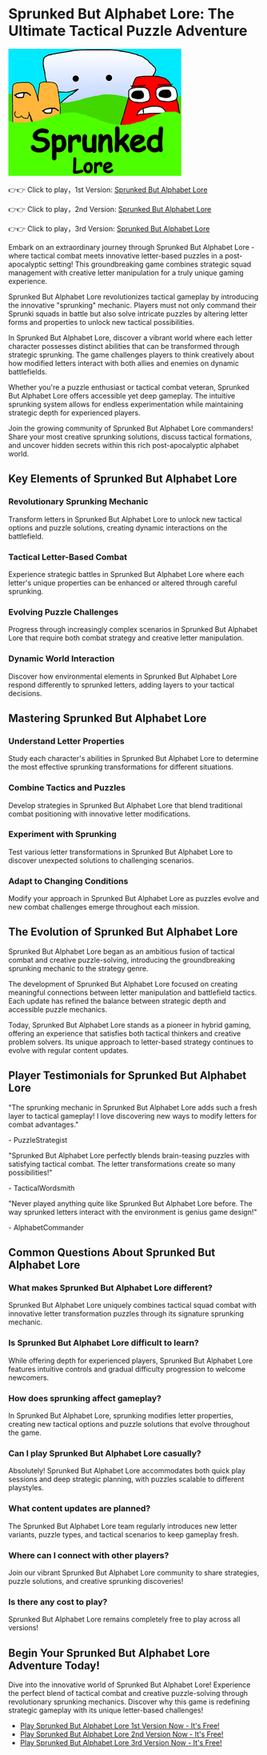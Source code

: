 # Sprunked But Alphabet Lore: The Ultimate Tactical Puzzle Adventure

![Sprunked But Alphabet Lore](https://raw.githubusercontent.com/sprunkiscrunkly/sprunked-but-alphabet-lore/refs/heads/main/sprunked-but-alphabet-lore.png "Sprunked But Alphabet Lore")

👉👉 Click to play，1st Version: [Sprunked But Alphabet Lore](https://sprunksters.com/sprunked-but-alphabet-lore/ "Sprunked But Alphabet Lore")

👉👉 Click to play，2nd Version: [Sprunked But Alphabet Lore](https://sprunkiscrunkly.com/sprunked-but-alphabet-lore/ "Sprunked But Alphabet Lore")

👉👉 Click to play，3rd Version: [Sprunked But Alphabet Lore](https://sprunkipyramixed.com/sprunked-but-alphabet-lore/ "Sprunked But Alphabet Lore")

Embark on an extraordinary journey through Sprunked But Alphabet Lore - where tactical combat meets innovative letter-based puzzles in a post-apocalyptic setting! This groundbreaking game combines strategic squad management with creative letter manipulation for a truly unique gaming experience.

Sprunked But Alphabet Lore revolutionizes tactical gameplay by introducing the innovative "sprunking" mechanic. Players must not only command their Sprunki squads in battle but also solve intricate puzzles by altering letter forms and properties to unlock new tactical possibilities.

In Sprunked But Alphabet Lore, discover a vibrant world where each letter character possesses distinct abilities that can be transformed through strategic sprunking. The game challenges players to think creatively about how modified letters interact with both allies and enemies on dynamic battlefields.

Whether you're a puzzle enthusiast or tactical combat veteran, Sprunked But Alphabet Lore offers accessible yet deep gameplay. The intuitive sprunking system allows for endless experimentation while maintaining strategic depth for experienced players.

Join the growing community of Sprunked But Alphabet Lore commanders! Share your most creative sprunking solutions, discuss tactical formations, and uncover hidden secrets within this rich post-apocalyptic alphabet world.

## Key Elements of Sprunked But Alphabet Lore

### Revolutionary Sprunking Mechanic

Transform letters in Sprunked But Alphabet Lore to unlock new tactical options and puzzle solutions, creating dynamic interactions on the battlefield.

### Tactical Letter-Based Combat

Experience strategic battles in Sprunked But Alphabet Lore where each letter's unique properties can be enhanced or altered through careful sprunking.

### Evolving Puzzle Challenges

Progress through increasingly complex scenarios in Sprunked But Alphabet Lore that require both combat strategy and creative letter manipulation.

### Dynamic World Interaction

Discover how environmental elements in Sprunked But Alphabet Lore respond differently to sprunked letters, adding layers to your tactical decisions.

## Mastering Sprunked But Alphabet Lore

### Understand Letter Properties

Study each character's abilities in Sprunked But Alphabet Lore to determine the most effective sprunking transformations for different situations.

### Combine Tactics and Puzzles

Develop strategies in Sprunked But Alphabet Lore that blend traditional combat positioning with innovative letter modifications.

### Experiment with Sprunking

Test various letter transformations in Sprunked But Alphabet Lore to discover unexpected solutions to challenging scenarios.

### Adapt to Changing Conditions

Modify your approach in Sprunked But Alphabet Lore as puzzles evolve and new combat challenges emerge throughout each mission.

## The Evolution of Sprunked But Alphabet Lore

Sprunked But Alphabet Lore began as an ambitious fusion of tactical combat and creative puzzle-solving, introducing the groundbreaking sprunking mechanic to the strategy genre.

The development of Sprunked But Alphabet Lore focused on creating meaningful connections between letter manipulation and battlefield tactics. Each update has refined the balance between strategic depth and accessible puzzle mechanics.

Today, Sprunked But Alphabet Lore stands as a pioneer in hybrid gaming, offering an experience that satisfies both tactical thinkers and creative problem solvers. Its unique approach to letter-based strategy continues to evolve with regular content updates.

## Player Testimonials for Sprunked But Alphabet Lore

"The sprunking mechanic in Sprunked But Alphabet Lore adds such a fresh layer to tactical gameplay! I love discovering new ways to modify letters for combat advantages."

\- PuzzleStrategist

"Sprunked But Alphabet Lore perfectly blends brain-teasing puzzles with satisfying tactical combat. The letter transformations create so many possibilities!"

\- TacticalWordsmith

"Never played anything quite like Sprunked But Alphabet Lore before. The way sprunked letters interact with the environment is genius game design!"

\- AlphabetCommander

## Common Questions About Sprunked But Alphabet Lore

### What makes Sprunked But Alphabet Lore different?

Sprunked But Alphabet Lore uniquely combines tactical squad combat with innovative letter transformation puzzles through its signature sprunking mechanic.

### Is Sprunked But Alphabet Lore difficult to learn?

While offering depth for experienced players, Sprunked But Alphabet Lore features intuitive controls and gradual difficulty progression to welcome newcomers.

### How does sprunking affect gameplay?

In Sprunked But Alphabet Lore, sprunking modifies letter properties, creating new tactical options and puzzle solutions that evolve throughout the game.

### Can I play Sprunked But Alphabet Lore casually?

Absolutely! Sprunked But Alphabet Lore accommodates both quick play sessions and deep strategic planning, with puzzles scalable to different playstyles.

### What content updates are planned?

The Sprunked But Alphabet Lore team regularly introduces new letter variants, puzzle types, and tactical scenarios to keep gameplay fresh.

### Where can I connect with other players?

Join our vibrant Sprunked But Alphabet Lore community to share strategies, puzzle solutions, and creative sprunking discoveries!

### Is there any cost to play?

Sprunked But Alphabet Lore remains completely free to play across all versions!

## Begin Your Sprunked But Alphabet Lore Adventure Today!

Dive into the innovative world of Sprunked But Alphabet Lore! Experience the perfect blend of tactical combat and creative puzzle-solving through revolutionary sprunking mechanics. Discover why this game is redefining strategic gameplay with its unique letter-based challenges!

- [Play Sprunked But Alphabet Lore 1st Version Now - It's Free!](https://sprunksters.com/sprunked-but-alphabet-lore/)
- [Play Sprunked But Alphabet Lore 2nd Version Now - It's Free!](https://sprunkiscrunkly.com/sprunked-but-alphabet-lore/)
- [Play Sprunked But Alphabet Lore 3rd Version Now - It's Free!](https://sprunkipyramixed.com/sprunked-but-alphabet-lore/)
